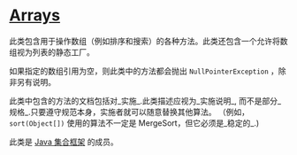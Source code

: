 # [Arrays](https://doc.qzxdp.cn/jdk/17/zh/api/java.base/java/util/Arrays.html)

此类包含用于操作数组（例如排序和搜索）的各种方法。此类还包含一个允许将数组视为列表的静态工厂。

如果指定的数组引用为空，则此类中的方法都会抛出 `NullPointerException` ，除非另有说明。

此类中包含的方法的文档包括对_实施_.此类描述应视为_实施说明_, 而不是部分_规格_.只要遵守规范本身，实施者就可以随意替换其他算法。 （例如，`sort(Object[])` 使用的算法不一定是 MergeSort，但它必须是_稳定的_.)

此类是 [Java 集合框架](https://doc.qzxdp.cn/jdk/17/zh/api/java.base/java/util/package-summary.html#CollectionsFramework) 的成员。




